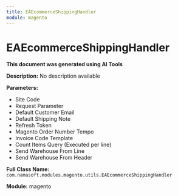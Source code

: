 ```yaml
---
title: EAEcommerceShippingHandler
module: magento
---
```



<div class='entity-flows'>

# EAEcommerceShippingHandler

**This document was generated using AI Tools**

**Description:** No description available

**Parameters:**
- Site Code
- Request Parameter
- Default Customer Email
- Default Shipping Note
- Refresh Token
- Magento Order Number Tempo
- Invoice Code Template
- Count Items Query (Executed per line)
- Send Warehouse From Line
- Send Warehouse From Header

**Full Class Name:** `com.namasoft.modules.magento.utils.EAEcommerceShippingHandler`

**Module:** magento


</div>


